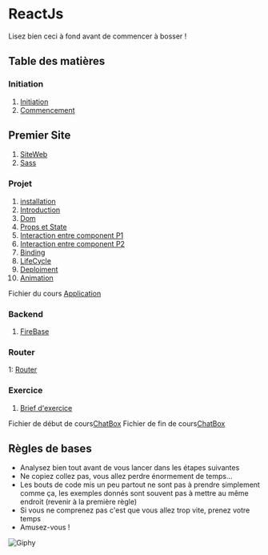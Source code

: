 # ReactJs

Lisez bien ceci à fond avant de commencer à bosser !

## Table des matières

### Initiation
1. [Initiation](./Initiation/README.md)
2. [Commencement](./Initiation/Commencement.md)

## Premier Site
1. [SiteWeb](./Site/readme.md)
2. [Sass](./Site/Sass/readme.md)

### Projet
1. [installation](./TodoList/Cours/Installation.md) 
2. [Introduction](./TodoList/Cours/introduction.md) 
3. [Dom](./TodoList/Cours/Dom.md)
4. [Props et State](./TodoList/Cours/PropsEtState.md)
5. [Interaction entre component P1](./TodoList/Cours/InteractionEntreComponentPartie1.md) 
6. [Interaction entre component P2](./TodoList/Cours/InteractionEntreComponentPartie2.md) 
7. [Binding](./TodoList/Cours/Binding.md)
8. [LifeCycle](./TodoList/Cours/LifeCycle.md)
9. [Deploiment](./TodoList/Cours/Deploiment.md)
10. [Animation](./TodoList/Cours/Animations.md)

Fichier du cours [Application](./TodoList/App)

### Backend

1. [FireBase](./Backend/readme.md)

### Router

1: [Router](./Router/readme.md)

### Exercice

1. [Brief d'exercice](/.ChatBox/ChatBox.md)

Fichier de début de cours[ChatBox](./ChatBox/StartFileChatBox)
Fichier de fin de cours[ChatBox](./ChatBox/EndFileChatBox)

## Règles de bases

- Analysez bien tout avant de vous lancer dans les étapes suivantes
- Ne copiez collez pas, vous allez perdre énormement de temps...
- Les bouts de code mis un peu partout ne sont pas à prendre simplement comme ça, les exemples donnés sont souvent pas à mettre au même endroit (revenir à la première règle)
- Si vous ne comprenez pas c'est que vous allez trop vite, prenez votre temps
- Amusez-vous !

![Giphy](http://www.fredzone.org/wp-content/uploads/2014/11/daft1_2.gif)
